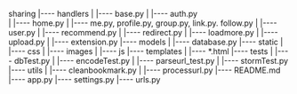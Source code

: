 sharing
|---- handlers
|       |---- base.py
|       |---- auth.py   
|       |---- home.py 
|       |---- me.py, profile.py, group.py, link.py. follow.py 
|       |---- user.py 
|       |---- recommend.py 
|       |---- redirect.py 
|       |---- loadmore.py
|       |---- upload.py
|       |---- extension.py
|---- models
|       |---- database.py
|---- static
|       |---- css
|       |---- images
|       |---- js
|---- templates
|       |---- *.html
|---- tests
|       |---- dbTest.py
|       |---- encodeTest.py
|       |---- parseurl_test.py
|       |---- stormTest.py
|---- utils
|       |---- cleanbookmark.py
|       |---- processurl.py
|---- README.md
|---- app.py
|---- settings.py
|---- urls.py
